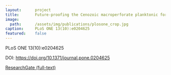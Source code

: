 ```yaml
---
layout:      project
title:       Future-proofing the Cenozoic macroperforate planktonic foraminifera phylogeny of Aze and others (2011)
image:       
  path:      /assets/img/publications/plosone_crop.jpg
caption:     PLoS ONE 13(10):e0204625
featured:    false
---
```


PLoS ONE 13(10):e0204625

DOI: <a href="https://doi.org/10.1371/journal.pone.0204625" target="_blank">https://doi.org/10.1371/journal.pone.0204625</a>

<a href="https://www.researchgate.net/publication/328646263_Future-proofing_the_Cenozoic_macroperforate_planktonic_foraminifera_phylogeny_of_Aze_others_2011" target="_blank">ResearchGate (full-text)</a>